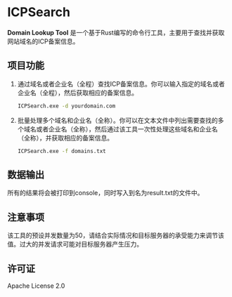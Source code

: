 # ICPSearch

**Domain Lookup Tool** 是一个基于Rust编写的命令行工具，主要用于查找并获取网站域名的ICP备案信息。

## 项目功能

1. 通过域名或者企业名（全程）查找ICP备案信息。你可以输入指定的域名或者企业名（全程），然后获取相应的备案信息。

   ```bash
   ICPSearch.exe -d yourdomain.com
   ```

2. 批量处理多个域名和企业名（全称）。你可以在文本文件中列出需要查找的多个域名或者企业名（全称），然后通过该工具一次性处理这些域名和企业名（全称），并获取相应的备案信息。

   ```bash
   ICPSearch.exe -f domains.txt
   ```

## 数据输出

所有的结果将会被打印到console，同时写入到名为result.txt的文件中。

## 注意事项

该工具的预设并发数量为50，请结合实际情况和目标服务器的承受能力来调节该值。过大的并发请求可能对目标服务器产生压力。

## 许可证

Apache License 2.0
